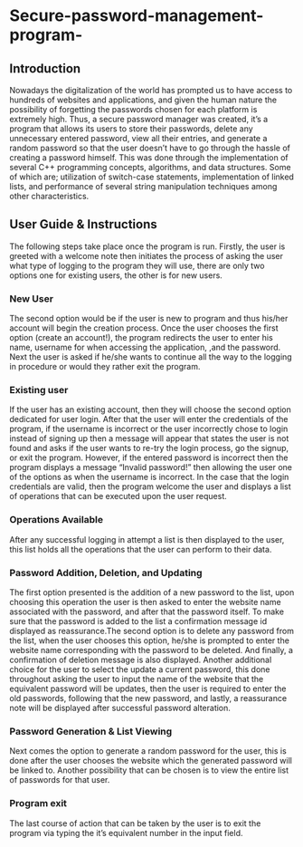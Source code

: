 # Secure-password-management-program-
## Introduction
Nowadays the digitalization of the world has prompted us to have access to hundreds of websites and
applications, and given the human nature the possibility of forgetting the passwords chosen for each
platform is extremely high. Thus, a secure password manager was created, it’s a program that allows its
users to store their passwords, delete any unnecessary entered password, view all their entries, and
generate a random password so that the user doesn’t have to go through the hassle of creating a password
himself.
This was done through the implementation of several C++ programming concepts, algorithms, and data
structures. Some of which are; utilization of switch-case statements, implementation of linked lists, and
performance of several string manipulation techniques among other characteristics.
## User Guide & Instructions
The following steps take place once the program is run. Firstly, the user is greeted with a welcome note
then initiates the process of asking the user what type of logging to the program they will use, there are
only two options one for existing users, the other is for new users.
### New User
The second option would be if the user is new to program and thus his/her account will begin the creation
process. Once the user chooses the first option (create an account!), the program redirects the user to enter
his name, username for when accessing the application, ,and the password. Next the user is asked if he/she
wants to continue all the way to the logging in procedure or would they rather exit the program.
### Existing user
If the user has an existing account, then they will choose the second option dedicated for user login. After
that the user will enter the credentials of the program, if the username is incorrect or the user incorrectly
chose to login instead of signing up then a message will appear that states the user is not found and asks if
the user wants to re-try the login process, go the signup, or exit the program. However, if the entered
password is incorrect then the program displays a message “Invalid password!” then allowing the user
one of the options as when the username is incorrect.
In the case that the login credentials are valid, then the program welcome the user and displays a list of
operations that can be executed upon the user request.
### Operations Available
After any successful logging in attempt a list is then displayed to the user, this list holds all the operations
that the user can perform to their data.
### Password Addition, Deletion, and Updating
The first option presented is the addition of a new password to the list, upon choosing this operation the
user is then asked to enter the website name associated with the password, and after that the password
itself. To make sure that the password is added to the list a confirmation message id displayed as
reassurance.The second option is to delete any password from the list, when
the user chooses this option, he/she is prompted to enter the website name corresponding with the
password to be deleted. And finally, a confirmation of deletion message is also displayed.
Another additional choice for the user to select the update a current password, this done throughout
asking the user to input the name of the website that the equivalent password will be updates, then the
user is required to enter the old passwords, following that the new password, and lastly, a reassurance note
will be displayed after successful password alteration.
### Password Generation & List Viewing
Next comes the option to generate a random password for the user, this is done after the user chooses the
website which the generated password will be linked to. Another possibility that can be chosen is to view
the entire list of passwords for that user.
### Program exit
The last course of action that can be taken by the user is to exit the program via typing the it’s equivalent
number in the input field.
